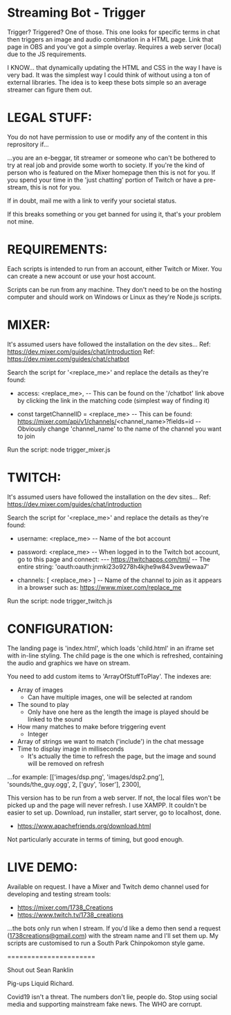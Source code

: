 Streaming Bot - Trigger
=======================
Trigger? Triggered? One of those. This one looks for specific terms in chat then triggers an image and audio combination in a HTML page. Link that page in OBS and you've got a simple overlay. Requires a web server (local) due to the JS requirements.

I KNOW... that dynamically updating the HTML and CSS in the way I have is very bad. It was the simplest way I could think of without using a ton of external libraries. The idea is to keep these bots simple so an average streamer can figure them out.


LEGAL STUFF:
============
You do not have permission to use or modify any of the content in this reprository if...

...you are an e-beggar, tit streamer or someone who can't be bothered to try at real job and provide some worth to society. If you're the kind of person who is featured on the Mixer homepage then this is not for you. If you spend your time in the 'just chatting' portion of Twitch or have a pre-stream, this is not for you.

If in doubt, mail me with a link to verify your societal status.

If this breaks something or you get banned for using it, that's your problem not mine.


REQUIREMENTS:
=============
Each scripts is intended to run from an account, either Twitch or Mixer. You can create a new account or use your host account.

Scripts can be run from any machine. They don't need to be on the hosting computer and should work on Windows or Linux as they're Node.js scripts.


MIXER:
======
It's assumed users have followed the installation on the dev sites...
Ref: https://dev.mixer.com/guides/chat/introduction
Ref: https://dev.mixer.com/guides/chat/chatbot

Search the script for '<replace_me>' and replace the details as they're found:

- access: <replace_me>,
-- This can be found on the '/chatbot' link above by clicking the link in the matching code (simplest way of finding it)

- const targetChannelID = <replace_me>
-- This can be found: https://mixer.com/api/v1/channels/<channel_name>?fields=id
-- Obviously change 'channel_name' to the name of the channel you want to join

Run the script: node trigger_mixer.js


TWITCH:
=======
It's assumed users have followed the installation on the dev sites...
Ref: https://dev.mixer.com/guides/chat/introduction

Search the script for '<replace_me>' and replace the details as they're found:

- username: <replace_me>
-- Name of the bot account

- password: <replace_me>
-- When logged in to the Twitch bot account, go to this page and connect:
--- https://twitchapps.com/tmi/
-- The entire string: 'oauth:oauth:jnmki23o9278h4kjhe9w843vew9ewaa7'

- channels: [ <replace_me> ]
-- Name of the channel to join as it appears in a browser such as: https://www.mixer.com/replace_me

Run the script: node trigger_twitch.js


CONFIGURATION:
==============
The landing page is 'index.html', which loads 'child.html' in an iframe set with in-line styling. The child page is the one which is refreshed, containing the audio and graphics we have on stream.

You need to add custom items to 'ArrayOfStuffToPlay'. The indexes are:
- Array of images
  - Can have multiple images, one will be selected at random
- The sound to play
  - Only have one here as the length the image is played should be linked to the sound
- How many matches to make before triggering event
  - Integer
- Array of strings we want to match ('include') in the chat message
- Time to display image in milliseconds
  - It's actually the time to refresh the page, but the image and sound will be removed on refresh
  
 ...for example: [['images/dsp.png', 'images/dsp2.png'], 'sounds/the_guy.ogg', 2, ['guy', 'loser'], 2300],

This version has to be run from a web server. If not, the local files won't be picked up and the page will never refresh. I use XAMPP. It couldn't be easier to set up. Download, run installer, start server, go to localhost, done.
- https://www.apachefriends.org/download.html

Not particularly accurate in terms of timing, but good enough.


LIVE DEMO:
==========
Available on request. I have a Mixer and Twitch demo channel used for developing and testing stream tools:
- https://mixer.com/1738_Creations
- https://www.twitch.tv/1738_creations

...the bots only run when I stream. If you'd like a demo then send a request (1738creations@gmail.com) with the stream name and I'll set them up. My scripts are customised to run a South Park Chinpokomon style game.



======================

Shout out Sean Ranklin

Pig-ups Liquid Richard.


Covid19 isn't a threat. The numbers don't lie, people do. Stop using social media and supporting mainstream fake news. The WHO are corrupt.
